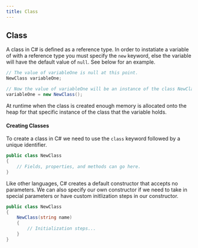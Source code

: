 ```yaml
---
title: Class
---
```

## Class
	
A class in C# is defined as a reference type. In order to instatiate a variable of with a reference type you must specify the `new` keyword, else the variable will have the default value of `null`. See below for an example.

```csharp
// The value of variableOne is null at this point.
NewClass variableOne;

// Now the value of variableOne will be an instance of the class NewClass
variableOne = new NewClass();
```
At runtime when the class is created enough memory is allocated onto the heap for that specific instance of the class that the variable holds. 

#### Creating Classes
To create a class in C# we need to use the `class` keyword followed by a unique identifier.

```csharp
public class NewClass
{
    // Fields, properties, and methods can go here.
}
```

Like other languages, C# creates a default constructor that accepts no parameters. We can also specify our own constructor if we need to take in special parameters or have custom initlization steps in our constructor.

```csharp
public class NewClass
{
    NewClass(string name)
    {
        // Initialization steps...
    }
}
```

